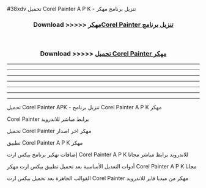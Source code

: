 #38xdv تحميل Corel Painter  A P K - تنزيل برنامج مهكر



<div align="center">
<h3>Download >>>>> <a href="https://runaway1.web.app/?sq=Corel Painter ">مهكرCorel Painter  تنزيل برنامج</a></h3><br>

<h3>Download >>>>> <a href="https://runaway1.web.app/?sq=Corel Painter ">تحميل Corel Painter  مهكر</a></h3>
</div>


----------------------------------------------------------

----------------------------------------------------------

----------------------------------------------------------

----------------------------------------------------------

----------------------------------------------------------

----------------------------------------------------------

----------------------------------------------------------

تحميل Corel Painter  APK - تنزيل برنامج Corel Painter  A P K مهكر

Corel Painter  برابط مباشر للاندرويد

تحميل Corel Painter  مهكر اخر اصدار

تطبيق Corel Painter  A P K مهكر

إضافات تهكير برنامج بيكس ارت Corel Painter  A P K للاندرويد برابط مباشر مجانا

أدوات التعديل الأساسية بعد تحميل تطبيق بيكس ارت مهكر Corel Painter  A P K مجانا

القوالب الجاهزة بعد تحميل بيكس ارت Corel Painter  مهكر من ميديا فاير للاندرويد


